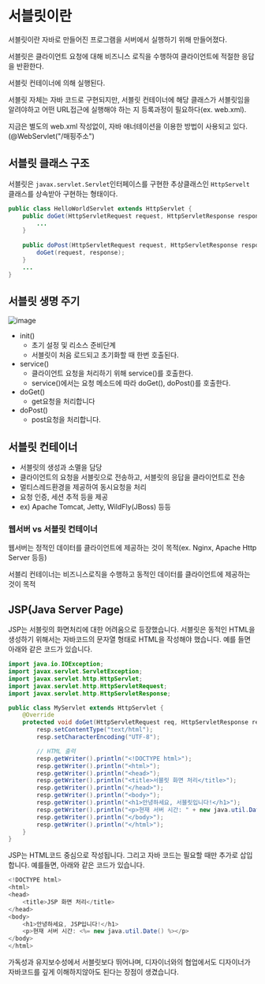 # 서블릿이란
서블릿이란 자바로 만들어진 프로그램을 서버에서 실행하기 위해 만들어졌다.

서블릿은 클라이언트 요청에 대해 비즈니스 로직을 수행하여 클라이언트에 적절한 응답을 반환한다.

서블릿 컨테이너에 의해 실행된다.

서블릿 자체는 자바 코드로 구현되지만, 서블릿 컨테이너에 해당 클래스가 서블릿임을 알려야하고 어떤 URL접근에 실행해야 하는 지 등록과정이 필요하다(ex. web.xml).

지금은 별도의 web.xml 작성없이, 자바 애너테이션을 이용한 방법이 사용되고 있다.(@WebServlet("/매핑주소")

## 서블릿 클래스 구조

서블릿은 `javax.servlet.Servlet`인터페이스를 구현한 추상클래스인 `HttpServelt` 클래스를 상속받아 구현하는 형태이다. 

```java
public class HelloWorldServlet extends HttpServlet {
    public doGet(HttpServletRequest request, HttpServletResponse response) throws ServletException, IOException {
        ...
    }
    
    public doPost(HttpServletRequest request, HttpServletResponse response) throws ServletException, IOException {
        doGet(request, response);
    }
    ...
}
```

## 서블릿 생명 주기

![image](https://github.com/user-attachments/assets/30fb28c8-7a81-4a10-a619-64daaf4500ea)

- init()
    - 초기 설정 및 리소스 준비단계
    - 서블릿이 처음 로드되고 초기화할 때 한번 호출된다.
- service()
    - 클라이언트 요청을 처리하기 위해 service()를 호출한다.
    - service()에서는 요청 메소드에 따라 doGet(), doPost()를 호출한다.
- doGet()
    - get요청을 처리합니다
- doPost()
    - post요청을 처리합니다.

## 서블릿 컨테이너

- 서블릿의 생성과 소멸을 담당
- 클라이언트의 요청을 서블릿으로 전송하고, 서블릿의 응답을 클라이언트로 전송
- 멀티스레드환경을 제공하여 동시요청을 처리
- 요청 인증, 세션 추적 등을 제공
- ex) Apache Tomcat, Jetty, WildFly(JBoss) 등등

### 웹서버 vs 서블릿 컨테이너

웹서버는 정적인 데이터를 클라이언트에 제공하는 것이 목적(ex. Nginx, Apache Http Server 등등)

서블리 컨테이너는 비즈니스로직을 수행하고 동적인 데이터를 클라이언트에 제공하는 것이 목적

## JSP(Java Server Page)

JSP는 서블릿의 화면처리에 대한 어려움으로 등장했습니다. 서블릿은 동적인 HTML을 생성하기 위해서는 자바코드의 문자열 형태로 HTML을 작성해야 했습니다. 예를 들면 아래와 같은 코드가 있습니다.

```java
import java.io.IOException;
import javax.servlet.ServletException;
import javax.servlet.http.HttpServlet;
import javax.servlet.http.HttpServletRequest;
import javax.servlet.http.HttpServletResponse;

public class MyServlet extends HttpServlet {
    @Override
    protected void doGet(HttpServletRequest req, HttpServletResponse resp) throws ServletException, IOException {
        resp.setContentType("text/html");
        resp.setCharacterEncoding("UTF-8");

        // HTML 출력
        resp.getWriter().println("<!DOCTYPE html>");
        resp.getWriter().println("<html>");
        resp.getWriter().println("<head>");
        resp.getWriter().println("<title>서블릿 화면 처리</title>");
        resp.getWriter().println("</head>");
        resp.getWriter().println("<body>");
        resp.getWriter().println("<h1>안녕하세요, 서블릿입니다!</h1>");
        resp.getWriter().println("<p>현재 서버 시간: " + new java.util.Date() + "</p>");
        resp.getWriter().println("</body>");
        resp.getWriter().println("</html>");
    }
}
```

JSP는 HTML코드 중심으로 작성됩니다. 그리고 자바 코드는 필요할 때만 추가로 삽입합니다. 예를들면, 아래와 같은 코드가 있습니다.

```java
<!DOCTYPE html>
<html>
<head>
    <title>JSP 화면 처리</title>
</head>
<body>
    <h1>안녕하세요, JSP입니다!</h1>
    <p>현재 서버 시간: <%= new java.util.Date() %></p>
</body>
</html>

```

가독성과 유지보수성에서 서블릿보다 뛰어나며, 디자이너와의 협업에서도 디자이너가 자바코드를 깊게 이해하지않아도 된다는 장점이 생겼습니다.

